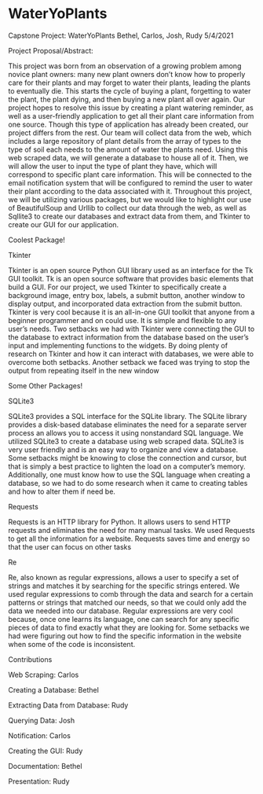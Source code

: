# WaterYoPlants

Capstone Project: WaterYoPlants
Bethel, Carlos, Josh, Rudy
5/4/2021

Project Proposal/Abstract:

This project was born from an observation of a growing problem among novice plant owners: many new plant owners don’t know how to properly care for their plants and may forget to water their plants, leading the plants to eventually die. This starts the cycle of buying a plant, forgetting to water the plant, the plant dying, and then buying a new plant all over again. 
Our project hopes to resolve this issue by creating a plant watering reminder, as well as a user-friendly application to get all their plant care information from one source. Though this type of application has already been created, our project differs from the rest. Our team will collect data from the web, which includes a large repository of plant details from the array of types to the type of soil each needs to the amount of water the plants need. Using this web scraped data, we will generate a database to house all of it. Then, we will allow the user to input the type of plant they have, which will correspond to specific plant care information. This will be connected to the email notification system that will be configured to remind the user to water their plant according to the data associated with it. 
Throughout this project, we will be utilizing various packages, but we would like to highlight our use of BeautifulSoup and Urllib to collect our data through the web, as well as Sqllite3 to create our databases and extract data from them, and Tkinter to create our GUI for our application.

Coolest Package!

Tkinter

Tkinter is an open source Python GUI library used as an interface for the Tk GUI toolkit. Tk is an open source software that provides basic elements that build a GUI. For our project, we used Tkinter to specifically create a background image, entry box, labels, a submit button, another window to display output, and incorporated data extraction from the submit button.
Tkinter is very cool because it is an all-in-one GUI toolkit that anyone from a beginner programmer and on could use. It is simple and flexible to any user’s needs. 
Two setbacks we had with Tkinter were connecting the GUI to the database to extract information from the database based on the user’s input and implementing functions to the widgets. By doing plenty of research on Tkinter and how it can interact with databases, we were able to overcome both setbacks. Another setback we faced was trying to stop the output from repeating itself in the new window


Some Other Packages!

SQLite3

SQLite3 provides a SQL interface for the SQLite library. The SQLite library provides a disk-based database eliminates the need for a separate server process an allows you to access it using nonstandard SQL language. We utilized SQLite3 to create a database using web scraped data.
SQLite3 is very user friendly and is an easy way to organize and view a database.
Some setbacks might be knowing to close the connection and cursor, but that is simply a best practice to lighten the load on a computer’s memory. Additionally, one must know how to use the SQL language when creating a database, so we had to do some research when it came to creating tables and how to alter them if need be. 

Requests

Requests is an HTTP library for Python. It allows users to send HTTP requests and eliminates the need for many manual tasks. We used Requests to get all the information for a website.
Requests saves time and energy so that the user can focus on other tasks

Re

Re, also known as regular expressions, allows a user to specify a set of strings and matches it by searching for the specific strings entered. We used regular expressions to comb through the data and search for a certain patterns or strings that matched our needs, so that we could only add the data we needed into our database.
Regular expressions are very cool because, once one learns its language, one can search for any specific pieces of data to find exactly what they are looking for. 
Some setbacks we had were figuring out how to find the specific information in the website when some of the code is inconsistent. 



Contributions

Web Scraping: Carlos

Creating a Database: Bethel

Extracting Data from Database: Rudy

Querying Data: Josh

Notification: Carlos

Creating the GUI: Rudy

Documentation: Bethel

Presentation: Rudy



